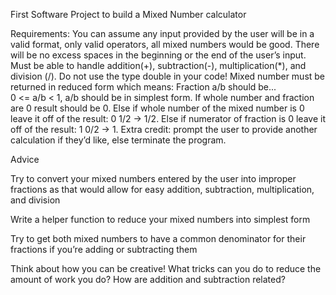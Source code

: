 First Software Project to build a Mixed Number calculator

Requirements:
You can assume any input provided by the user will be in a valid format, only valid operators, all mixed numbers would be good. There will be no excess spaces in the beginning or the end of the user’s input.
Must be able to handle addition(+), subtraction(-), multiplication(*), and division (/). Do not use the type double in your code!
Mixed number must be returned in reduced form which means: 
Fraction a/b should be...  
0 <= a/b < 1, 
a/b should be in simplest form.
If whole number and fraction are 0 result should be 0.
Else if whole number of the mixed number is 0 leave it off of the result: 0 1/2 -> 1/2.
Else if numerator of fraction is 0 leave it off of the result: 1 0/2 -> 1.
 Extra credit: prompt the user to provide another calculation if they’d like, else terminate the program.


Advice

Try to convert your mixed numbers entered by the user into improper fractions as that would allow for easy addition, subtraction, multiplication, and division

Write a helper function to reduce your mixed numbers into simplest form

Try to get both mixed numbers to have a common denominator for their fractions if you’re adding or subtracting them

Think about how you can be creative! What tricks can you do to reduce the amount of work you do? How are addition and subtraction related? 
